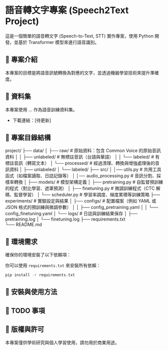 # 語音轉文字專案 (Speech2Text Project)

這是一個簡單的語音轉文字 (Speech-to-Text, STT) 實作專案，使用 Python 開發，並基於 Transformer 模型來進行語音識別。

## 🚀 專案介紹
本專案的目標是將語音訊號轉換為對應的文字，並透過機器學習技術來提升準確度。

## 📂 資料集
本專案使用 ... 作為語音訓練資料集。
- 下載連結：[待更新]

## 📁 專案目錄結構
project/
├── data/
│   ├── raw/                # 原始資料：包含 Common Voice 的原始音訊資料
│   │   ├── unlabeled/      # 無標註音訊（台語與華語）
│   │   └── labeled/        # 有標註音訊（轉寫文本）
│   └── processed/          # 經過清理、轉換與增強處理後的音訊資料
│       ├── unlabeled/
│       └── labeled/
├── src/
│   │── utils.py            # 共用工具函式（如檔案讀取、日誌記錄等）
│   │── audio_processing.py     # 音訊分割、採樣率轉換
│   ├── models/                 # 模型架構定義
│       ├── pretraining.py      # 自監督預訓練的程式（對比學習、遮罩預測）
│       ├── finetuning.py       # 微調訓練程式（CTC 解碼、監督學習）
│       └── scheduler.py        # 學習率調度、梯度累積等訓練策略
├── experiments/            # 實驗設定與結果
│   ├── configs/            # 配置檔案（例如 YAML 或 JSON 格式的預訓練與微調參數）
│   │   ├── config_pretraining.yaml
│   │   └── config_finetuning.yaml
│   └── logs/               # 日誌與訓練結果保存
│       ├── pretraining.log
│       └── finetuning.log
├── requirements.txt       
└── README.md           

## 🔧 環境需求
確保你的環境安裝了以下依賴項：

你可以使用 `requirements.txt` 來安裝所有依賴：
```bash
pip install -r requirements.txt
```

## 🚀 安裝與使用方法


## 📌 TODO 事項


## 📝 版權與許可
本專案僅供學術研究與個人學習使用，請勿用於商業用途。

